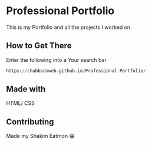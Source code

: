 # Professional Portfolio

This is my Portfolio and all the projects I worked on.

## How to Get There
Enter the following into a Your search bar 
```python
https://chubbsdaweb.github.io/Professional-Portfolio/
```
## Made with 
HTML/
CSS



## Contributing
Made my Shakim Eatmon 😁


